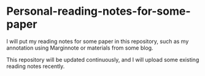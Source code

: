 # Personal-reading-notes-for-some-paper
I will put my reading notes for some paper in this repository, such as my annotation using Marginnote or materials from some blog.

This repository will be updated continuously, and I will upload some existing reading notes recently.
